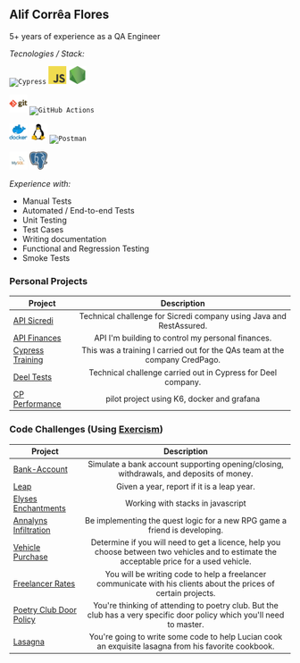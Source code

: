 ## Alif Corrêa Flores
5+ years of experience as a QA Engineer

*Tecnologies / Stack:*

<code><img height="32" src="https://www.cypress.io/cypress_logo_social.png" alt="Cypress"/></code>
<code><img height="32" src="https://raw.githubusercontent.com/github/explore/80688e429a7d4ef2fca1e82350fe8e3517d3494d/topics/javascript/javascript.png" alt="Javascript"/></code>
<code><img height="32" src="https://raw.githubusercontent.com/github/explore/80688e429a7d4ef2fca1e82350fe8e3517d3494d/topics/nodejs/nodejs.png" alt="Nodejs"/></code>

<code><img height="32" src="https://raw.githubusercontent.com/github/explore/80688e429a7d4ef2fca1e82350fe8e3517d3494d/topics/git/git.png" alt="Git"/></code>
<code><img height="32" src="https://miro.medium.com/v2/resize:fit:492/0*iRoEBk-3eaNgv9ME.png" alt="GitHub Actions"/></code>

<code><img height="32" src="https://raw.githubusercontent.com/github/explore/80688e429a7d4ef2fca1e82350fe8e3517d3494d/topics/docker/docker.png" alt="Docker"/></code>
<code><img height="32" src="https://raw.githubusercontent.com/github/explore/80688e429a7d4ef2fca1e82350fe8e3517d3494d/topics/linux/linux.png" alt="Linux"/></code>
<code><img height="32" src="https://yt3.googleusercontent.com/X-rhKMndFm9hT9wIaJns1StBfGbFdLTkAROwm4UZ3n9ucrBky5CFIeeZhSszFXBgQjItzCD0SA=s900-c-k-c0x00ffffff-no-rj" alt="Postman"/></code>

<code><img height="32" src="https://raw.githubusercontent.com/github/explore/80688e429a7d4ef2fca1e82350fe8e3517d3494d/topics/mysql/mysql.png" alt="MySQL"/></code>
<code><img height="32" src="https://raw.githubusercontent.com/github/explore/80688e429a7d4ef2fca1e82350fe8e3517d3494d/topics/postgresql/postgresql.png" alt="PostegreSQL"/></code>

*Experience with:*
- Manual Tests
- Automated / End-to-end Tests 
- Unit Testing
- Test Cases
- Writing documentation
- Functional and Regression Testing
- Smoke Tests


### Personal Projects
| Project   |      Description      | 
|----------|:-------------:|
| [API Sicredi](https://github.com/alifcflores/api-sicredi) | Technical challenge for Sicredi company using Java and RestAssured. | 
| [API Finances](https://github.com/alifcflores/finances) |  API I'm building to control my personal finances.   |  
| [Cypress Training](https://github.com/alifcflores/cypress-training)| This was a training I carried out for the QAs team at the company CredPago. | 
| [Deel Tests](https://github.com/alifcflores/deel-tests)| Technical challenge carried out in Cypress for Deel company.  | 
| [CP Performance](https://github.com/alifcflores/cp-performance)| pilot project using K6, docker and grafana | 

### Code Challenges (Using [Exercism](https://exercism.org/))
| Project   |      Description      | 
|----------|:-------------:|
| [Bank-Account](https://github.com/alifcflores/bank-account) |  Simulate a bank account supporting opening/closing, withdrawals, and deposits of money. 
| [Leap](https://github.com/alifcflores/leap) |    Given a year, report if it is a leap year.   |  
| [Elyses Enchantments](https://github.com/alifcflores/elyses-enchantments)| Working with stacks in javascript | 
| [Annalyns Infiltration](https://github.com/alifcflores/annalyns-infiltration)| Be implementing the quest logic for a new RPG game a friend is developing.  | 
| [Vehicle Purchase](https://github.com/alifcflores/vehicle-purchase)| Determine if you will need to get a licence, help you choose between two vehicles and to estimate the acceptable price for a used vehicle.  |
| [Freelancer Rates](https://github.com/alifcflores/freelancer-rates)| You will be writing code to help a freelancer communicate with his clients about the prices of certain projects. | 
| [Poetry Club Door Policy](https://github.com/alifcflores/poetry-club-door-policy)| You're thinking of attending to poetry club. But the club has a very specific door policy which you'll need to master. | 
| [Lasagna](https://github.com/alifcflores/lasagna)| You're going to write some code to help Lucian cook an exquisite lasagna from his favorite cookbook. | 
